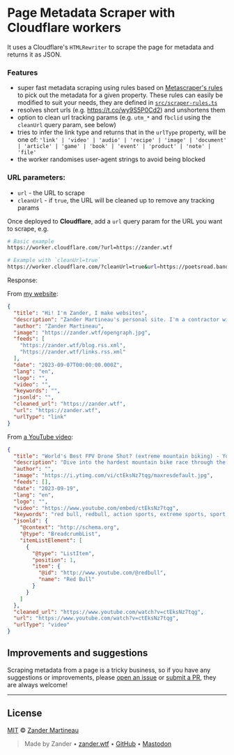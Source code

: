 # Page Metadata Scraper with Cloudflare workers

It uses a Cloudflare's `HTMLRewriter` to scrape the page for metadata and returns it as JSON.

### Features

- super fast metadata scraping using rules based on [Metascraper's rules](https://metascraper.js.org/#/?id=how-it-works) to pick out the metadata for a given property. These rules can easily be modified to suit your needs, they are defined in [`src/scraper-rules.ts`](https://github.com/mrmartineau/cloudflare-worker-scraper/blob/main/src/scraper-rules.ts)
- resolves short urls (e.g. https://t.co/wy9S5P0Cd2) and unshortens them
- option to clean url tracking params (e.g. `utm_*` and `fbclid` using the `cleanUrl` query param, see below)
- tries to infer the link type and returns that in the `urlType` property, will be one of: `'link' | 'video' | 'audio' | 'recipe' | 'image' | 'document' | 'article' | 'game' | 'book' | 'event' | 'product' | 'note' | 'file'`
- the worker randomises user-agent strings to avoid being blocked

### URL parameters:

- `url` - the URL to scrape
- `cleanUrl` - if `true`, the URL will be cleaned up to remove any tracking params

Once deployed to **Cloudflare**, add a `url` query param for the URL you want to scrape, e.g.

```sh
# Basic example
https://worker.cloudflare.com/?url=https://zander.wtf

# Example with `cleanUrl=true`
https://worker.cloudflare.com/?cleanUrl=true&url=https://poetsroad.bandcamp.com/?from=search&search_item_id=1141951669&search_item_type=b&search_match_part=%3F&search_page_id=1748155363&search_page_no=1&search_rank=1&search_sig=a9a9cbdfc454df7c2999f097dc8a216b
```

Response:

From [my website](https://zander.wtf):

```json
{
  "title": "Hi! I'm Zander, I make websites",
  "description": "Zander Martineau's personal site. I'm a contractor with 15+ years of experience helping companies get products to market, rewriting apps, creating POCs and more. I specialize in front-end but also work full-stack.",
  "author": "Zander Martineau",
  "image": "https://zander.wtf/opengraph.jpg",
  "feeds": [
    "https://zander.wtf/blog.rss.xml",
    "https://zander.wtf/links.rss.xml"
  ],
  "date": "2023-09-07T00:00:00.000Z",
  "lang": "en",
  "logo": "",
  "video": "",
  "keywords": "",
  "jsonld": "",
  "cleaned_url": "https://zander.wtf",
  "url": "https://zander.wtf",
  "urlType": "link"
}
```

From [a YouTube video](https://www.youtube.com/watch?v=ctEksNz7tqg):

```json
{
  "title": "World's Best FPV Drone Shot? (extreme mountain biking) - YouTube",
  "description": "Dive into the hardest mountain bike race through the eyes of an intense FPV drone shot. The @dutchdronegods followed Kade Edwards down the Red Bull Hardline ...",
  "author": "",
  "image": "https://i.ytimg.com/vi/ctEksNz7tqg/maxresdefault.jpg",
  "feeds": [],
  "date": "2023-09-19",
  "lang": "en",
  "logo": "",
  "video": "https://www.youtube.com/embed/ctEksNz7tqg",
  "keywords": "red bull, redbull, action sports, extreme sports, sport videos, action, sport, red bull bike, bike, downhill, pov, mtb, pov mtb, urban downhill, urban, downhill mtb, urban downhill racing, racing, DRONE, drone, fpv drone, dutch drone gods, drone shot, hardline, red bull hardline, hardest mountain bike race, hardest race, hard line, hardest drone shot, downhill mountain bike, downhill race, hardest mountain bike, hardest mtb, kade edwards, kade, edwards, wales, welsh, one shot",
  "jsonld": {
    "@context": "http://schema.org",
    "@type": "BreadcrumbList",
    "itemListElement": [
      {
        "@type": "ListItem",
        "position": 1,
        "item": {
          "@id": "http://www.youtube.com/@redbull",
          "name": "Red Bull"
        }
      }
    ]
  },
  "cleaned_url": "https://www.youtube.com/watch?v=ctEksNz7tqg",
  "url": "https://www.youtube.com/watch?v=ctEksNz7tqg",
  "urlType": "video"
}
```

## Improvements and suggestions

Scraping metadata from a page is a tricky business, so if you have any suggestions or improvements, please [open an issue](https://github.com/mrmartineau/cloudflare-worker-scraper/issues/new) or [submit a PR](https://github.com/mrmartineau/cloudflare-worker-scraper/pulls?q=is:pr+is:open+sort:updated-desc), they are always welcome!

---

## License

[MIT](https://choosealicense.com/licenses/mit/) © [Zander Martineau](https://zander.wtf)

> Made by Zander • [zander.wtf](https://zander.wtf) • [GitHub](https://github.com/mrmartineau/) • [Mastodon](https://main.elk.zone/toot.cafe/@zander)
